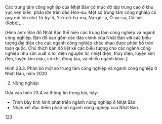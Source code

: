 Các trung tâm công nghiệp của Nhật Bản có mức độ tập trung cao ở khu vực ven biển, phần lớn trên đảo Hôn-su. Một số trung tâm công nghiệp có quy mô lớn như Tô-ky-ô, Y-ô-cô-ha-ma, Na-gôi-a, Ô-xa-ca, Cô-bê (Kobe),...

[Hình ảnh: Bản đồ Nhật Bản thể hiện các trung tâm công nghiệp và ngành công nghiệp. Bản đồ bao gồm các đảo chính của Nhật Bản với các biểu tượng đại diện cho các ngành công nghiệp khác nhau được phân bố trên toàn quốc. Chú thích bản đồ liệt kê các biểu tượng cho các ngành công nghiệp như sản xuất ô tô, điện nguyên tử, nhiệt điện, thủy điện, luyện kim đen, luyện kim màu, cơ khí, đóng tàu, và nhiều ngành khác.]

Hình 23.3. Phân bố một số trung tâm công nghiệp và ngành công nghiệp ở Nhật Bản, năm 2020

2. Nông nghiệp

Dựa vào hình 23.4 và thông tin trong bài, hãy:
- Trình bày tình hình phát triển ngành nông nghiệp ở Nhật Bản.
- Nhận xét đặc điểm phân bố ngành nông nghiệp của Nhật Bản.

123